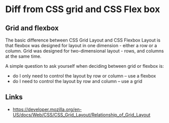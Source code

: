 # Diff from CSS grid and CSS Flex box

## Grid and flexbox

The basic difference between CSS Grid Layout and CSS Flexbox Layout is that flexbox was designed for layout in one dimension - either a row or a column. Grid was designed for two-dimensional layout - rows, and columns at the same time.

A simple question to ask yourself when deciding between grid or flexbox is:

* do I only need to control the layout by row or column – use a flexbox
* do I need to control the layout by row and column – use a grid

## Links

- https://developer.mozilla.org/en-US/docs/Web/CSS/CSS_Grid_Layout/Relationship_of_Grid_Layout
